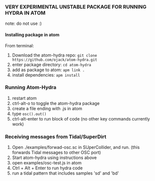 ### VERY EXPERIMENTAL UNSTABLE PACKAGE FOR RUNNING HYDRA IN ATOM
note: do not use :)

#### Installing package in atom
From terminal:
1.  Download the atom-hydra repo: `git clone https://github.com/ojack/atom-hydra.git`
2. enter package directory: `cd atom-hydra`
3. add as package to atom: `apm link .`
4. install dependencies: `apm install`

### Running Atom-Hydra
1. restart atom
2. ctrl-alt-o to toggle the atom-hydra package
3. create a file ending with .js in atom
4. type `osc().out()`
3. ctrl-alt-enter to run block of code (no other key commands currently work)

### Receiving messages from Tidal/SuperDirt
1. Open ./examples/forwad-osc.sc in SUperCollider, and run. (this forwards Tidal messages to other OSC port)
2. Start atom-hydra using instructions above
3. open examples/osc-test.js in atom
4. Ctrl + Alt + Enter to run hydra code
5. run a tidal pattern that includes samples 'sd' and 'bd'
